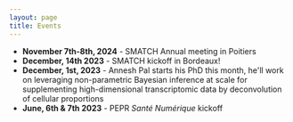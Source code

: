 ```yaml
---
layout: page
title: Events
---
```

- **November 7th-8th, 2024** - SMATCH Annual meeting in Poitiers
- **December, 14th 2023** - SMATCH kickoff in Bordeaux!
- **December, 1st, 2023** - Annesh Pal starts his PhD this month, he'll work on leveraging non-parametric Bayesian inference at scale for supplementing high-dimensional transcriptomic data by deconvolution of cellular proportions
- **June, 6th & 7th 2023** - PEPR *Santé Numérique* kickoff

